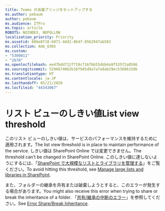 ```yaml
---
title: Teams の会議ブリッジをセットアップする
ms.author: pebaum
author: pebaum
ms.audience: ITPro
ms.topic: article
ROBOTS: NOINDEX, NOFOLLOW
localization_priority: Priority
ms.assetid: 686e8f18-b871-4dd2-864f-8562947ab583
ms.collection: Adm_O365
ms.custom:
- "5300011"
- "2670"
ms.openlocfilehash: ee47bdd712f719c7167bb554bb4a9f535f2a8586
ms.sourcegitcommit: 5296874062b16f945d9a7a7a9ab29ec53686310b
ms.translationtype: HT
ms.contentlocale: ja-JP
ms.lasthandoff: 05/21/2020
ms.locfileid: "44343067"
---
```

# <a name="list-view-threshold"></a><span data-ttu-id="c3cac-102">リスト ビューのしきい値</span><span class="sxs-lookup"><span data-stu-id="c3cac-102">List view threshold</span></span>

<span data-ttu-id="c3cac-103">このリスト ビューのしきい値は、サービスのパフォーマンスを維持するために適用されます。</span><span class="sxs-lookup"><span data-stu-id="c3cac-103">The list view threshold is in place to maintain performance of the service.</span></span> <span data-ttu-id="c3cac-104">しきい値は SharePoint Online では変更できません。</span><span class="sxs-lookup"><span data-stu-id="c3cac-104">The threshold can't be changed in SharePoint Online.</span></span> <span data-ttu-id="c3cac-105">このしきい値に達しないようにするには、「[SharePoint で大規模なリストとライブラリを管理する](https://support.office.com/article/manage-large-lists-and-libraries-in-sharepoint-b8588dae-9387-48c2-9248-c24122f07c59)」をご覧ください。</span><span class="sxs-lookup"><span data-stu-id="c3cac-105">To avoid hitting this threshold, see [Manage large lists and libraries in SharePoint](https://support.office.com/article/manage-large-lists-and-libraries-in-sharepoint-b8588dae-9387-48c2-9248-c24122f07c59).</span></span>

<span data-ttu-id="c3cac-106">また、フォルダーの継承を共有または破棄しようとすると、このエラーが発生する場合があります。</span><span class="sxs-lookup"><span data-stu-id="c3cac-106">You might also receive this error when trying to share or break the inheritance of a folder.</span></span> <span data-ttu-id="c3cac-107">「[共有/継承の中断のエラー](https://docs.microsoft.com/SharePoint/troubleshoot/lists-and-libraries/error-share-break-inheritance)」を参照してください。</span><span class="sxs-lookup"><span data-stu-id="c3cac-107">See [Error Share/Break Inheritance](https://docs.microsoft.com/SharePoint/troubleshoot/lists-and-libraries/error-share-break-inheritance).</span></span>

